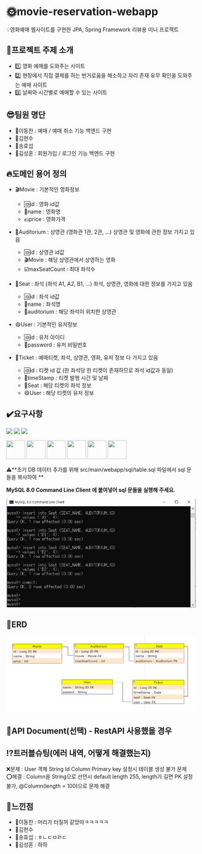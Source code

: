 # :sun_with_face:movie-reservation-webapp
:bulb:영화예매 웹사이트를 구현한 JPA, Spring Framework 리뷰용 미니 프로젝트

## :movie_camera:프로젝트 주제 소개
- :one: 영화 예매를 도와주는 사이트
- :two: 현장에서 직접 결제를 하는 번거로움을 해소하고 자리 존재 유무 확인을 도와주는 예매 사이트
- :three: 날짜와 시간별로 예매할 수 있는 사이트

## :sunglasses:팀원 명단
- :man:이동찬 : 예매 / 예매 취소 기능 백엔드 구현
- :man:김현수
- :man:송효섭
- :man:김성훈 : 회원가입 / 로그인 기능 백엔드 구현

## :fire:도메인 용어 정의
- :clapper:Movie : 기본적인 영화정보
  - :id:id : 영화 id값
  - :name_badge:name : 영화명
  - :dollar:price : 영화가격

- :cinema:Auditorium : 상영관 (영화관 1관, 2관, ...) 상영관 및 영화에 관한 정보 가지고 있음
  - :id:id : 상영관 id값
  - :clapper:Movie : 해당 상영관에서 상영하는 영화
  - :ballot_box_with_check:maxSeatCount : 최대 좌석수

- :seat:Seat : 좌석 (좌석 A1, A2, B1, ...) 좌석, 상영관, 영화에 대한 정보를 가지고 있음
  - :id:id : 좌석 id값
  - :name_badge:name : 좌석명
  - :cinema:auditorium : 해당 좌석이 위치한 상영관

- :smile:User : 기본적인 유저정보
  - :id:id : 유저 아이디
  - :no_entry_sign:password : 유저 비밀번호

- :ticket:Ticket : 예매티켓, 좌석, 상영관, 영화, 유저 정보 다 가지고 있음
  - :id:id : 티켓 id 값 (한 좌석당 한 티켓이 존재하므로 좌석 id값과 동일)
  - :date:timeStamp : 티켓 발행 시간 및 날짜
  - :seat:Seat : 해당 티켓의 좌석 정보
  - :smile:User : 해당 티켓의 유저 정보

## :heavy_check_mark:요구사항
<p>
<img src="https://img.shields.io/badge/Spring-6DB33F?style=for-the-badge&logo=spring&logoColor=white"/>
<img src="https://img.shields.io/badge/MySQL-005C84?style=for-the-badge&logo=mysql&logoColor=white"/>
<img src="https://img.shields.io/badge/Zoom-2D8CFF?style=for-the-badge&logo=zoom&logoColor=white"/>
</p>
<p>
<img src="https://cdn.jsdelivr.net/gh/devicons/devicon/icons/java/java-original-wordmark.svg" width="50" height="50"/>
<img src="https://cdn.jsdelivr.net/gh/devicons/devicon/icons/html5/html5-original.svg" width="50" height="50" />
<img src="https://cdn.jsdelivr.net/gh/devicons/devicon/icons/css3/css3-original.svg" width="50" height="50" />
<img src="https://cdn.jsdelivr.net/gh/devicons/devicon/icons/apache/apache-original-wordmark.svg" width="50" height="50" />
<img src="https://cdn.jsdelivr.net/gh/devicons/devicon/icons/tomcat/tomcat-original.svg" width="50" height="50" />
<img src="https://cdn.jsdelivr.net/gh/devicons/devicon/icons/github/github-original.svg" width="50" height="50" />
</p>

:warning:**초기 DB 데이터 추가를 위해 src/main/webapp/sql/table.sql 파일에서 sql 문들을 복사하여 **

**MySQL 8.0 Command Line Client 에 붙여넣어 sql 문들을 실행해 주세요.**

![MySQL 8.0 Command Line Client Screenshot](/images/movie-sql1.png "MySQL Screenshot")

## :pencil:ERD
![ER Diagram for movie reservation project](/images/movie-erd1.png "ER Diagram")

## :book:API Document(선택) - RestAPI 사용했을 경우

## :interrobang:트러블슈팅(에러 내역, 어떻게 해결했는지)
:x:문제 : User 객체 String Id Column Primary key 설정시 테이블 생성 불가 문제<br>
:o:해결 : Column을 String으로 선언시 default length 255, length가 길면 PK 설정 불가, @Column(length = 100)으로 문제 해결


## :rainbow:느낀점
- :man:이동찬 : 머리가 터질꺼 같았따ㅋㅋㅋㅋㅋ
- :man:김현수
- :man:송효섭 : ㅎㄴㄷㅁㄺㄷ
- :man:김성훈 : 하하
